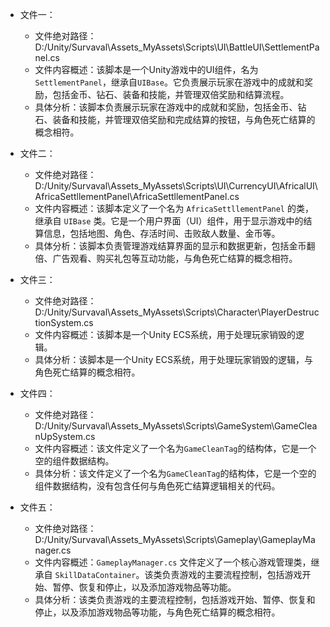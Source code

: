 * 文件一：
    * 文件绝对路径：D:/Unity/Survaval\Assets\_MyAssets\Scripts\UI\BattleUI\SettlementPanel.cs
    * 文件内容概述：该脚本是一个Unity游戏中的UI组件，名为`SettlementPanel`，继承自`UIBase`。它负责展示玩家在游戏中的成就和奖励，包括金币、钻石、装备和技能，并管理双倍奖励和结算流程。
    * 具体分析：该脚本负责展示玩家在游戏中的成就和奖励，包括金币、钻石、装备和技能，并管理双倍奖励和完成结算的按钮，与角色死亡结算的概念相符。

* 文件二：
    * 文件绝对路径：D:/Unity/Survaval\Assets\_MyAssets\Scripts\UI\CurrencyUI\AfricalUI\AfricaSettllementPanel\AfricaSettllementPanel.cs
    * 文件内容概述：该脚本定义了一个名为 `AfricaSettllementPanel` 的类，继承自 `UIBase` 类。它是一个用户界面（UI）组件，用于显示游戏中的结算信息，包括地图、角色、存活时间、击败敌人数量、金币等。
    * 具体分析：该脚本负责管理游戏结算界面的显示和数据更新，包括金币翻倍、广告观看、购买礼包等互动功能，与角色死亡结算的概念相符。

* 文件三：
    * 文件绝对路径：D:/Unity/Survaval\Assets\_MyAssets\Scripts\Character\PlayerDestructionSystem.cs
    * 文件内容概述：该脚本是一个Unity ECS系统，用于处理玩家销毁的逻辑。
    * 具体分析：该脚本是一个Unity ECS系统，用于处理玩家销毁的逻辑，与角色死亡结算的概念相符。

* 文件四：
    * 文件绝对路径：D:/Unity/Survaval\Assets\_MyAssets\Scripts\GameSystem\GameCleanUpSystem.cs
    * 文件内容概述：该文件定义了一个名为`GameCleanTag`的结构体，它是一个空的组件数据结构。
    * 具体分析：该文件定义了一个名为`GameCleanTag`的结构体，它是一个空的组件数据结构，没有包含任何与角色死亡结算逻辑相关的代码。

* 文件五：
    * 文件绝对路径：D:/Unity/Survaval\Assets\_MyAssets\Scripts\Gameplay\GameplayManager.cs
    * 文件内容概述：`GameplayManager.cs` 文件定义了一个核心游戏管理类，继承自 `SkillDataContainer`。该类负责游戏的主要流程控制，包括游戏开始、暂停、恢复和停止，以及添加游戏物品等功能。
    * 具体分析：该类负责游戏的主要流程控制，包括游戏开始、暂停、恢复和停止，以及添加游戏物品等功能，与角色死亡结算的概念相符。